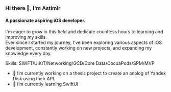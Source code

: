 ### Hi there 👋, I'm **Astimir**
#### A passionate aspiring **iOS developer**.  
I'm eager to grow in this field and dedicate countless hours to learning and improving my skills.  
Ever since I started my journey, I've been exploring various aspects of iOS development, constantly working on new projects, and expanding my knowledge every day.  

Skills: SWIFT/UIKIT/Networking/GCD/Core Data/CocoaPods/SPM/MVP

- 🔭 I’m currently working on a thesis project to create an analog of Yandex Disk using their API. 
- 🌱 I’m currently learning SwiftUI 




